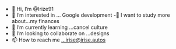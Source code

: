- 👋 Hi, I’m @Irize91
- 👀 I’m interested in ... Google development 
-🍭 I want to study more about...my finances 
- 🌱 I’m currently learning ...cancel culture
- 💞️ I’m looking to collaborate on ...designs
- 📫 How to reach me ...irise@irise.autos

<!--
Irize91/Irize91 is a ✨ special ✨ repository because its `README.md` (this file) appears on your GitHub profile.
You can click the Preview link to take a look at your changes.
--->
